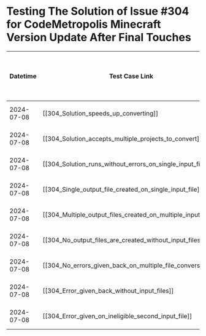 # Testing The Solution of Issue #304 for CodeMetropolis Minecraft Version Update After Final Touches


| Datetime   | Test Case Link                                                | Tester            | Passed/Failed | Links to issues (if a bug is found) | Consequences (if the test case needs to be fixed) |
| ---------- | ------------------------------------------------------------- | ----------------- | ------------- | ----------------------------------- | ------------------------------------------------- |
| 2024-07-08 | [[304_Solution_speeds_up_converting]]                         | Tóth Bojnik Tibor | Failed        |                                     |                                                   |
| 2024-07-08 | [[304_Solution_accepts_multiple_projects_to_convert]]         | Tóth Bojnik Tibor | Failed        |                                     |                                                   |
| 2024-07-08 | [[304_Solution_runs_without_errors_on_single_input_file]]     | Tóth Bojnik Tibor | Failed        |                                     |                                                   |
| 2024-07-08 | [[304_Single_output_file_created_on_single_input_file]]       | Tóth Bojnik Tibor | Failed        |                                     |                                                   |
| 2024-07-08 | [[304_Multiple_output_files_created_on_multiple_input_files]] | Tóth Bojnik Tibor | Failed        |                                     |                                                   |
| 2024-07-08 | [[304_No_output_files_are_created_without_input_files]]       | Tóth Bojnik Tibor | Failed        |                                     |                                                   |
| 2024-07-08 | [[304_No_errors_given_back_on_multiple_file_conversion]]      | Tóth Bojnik Tibor | Failed        |                                     |                                                   |
| 2024-07-08 | [[304_Error_given_back_without_input_files]]                  | Tóth Bojnik Tibor | Failed        |                                     |                                                   |
| 2024-07-08 | [[304_Error_given_on_ineligible_second_input_file]]           | Tóth Bojnik Tibor | Failed        |                                     |                                                   |
